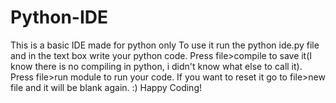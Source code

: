 # Python-IDE
This is a basic IDE made for python only
To use it run the python ide.py file and in the text box write your python code. Press file>compile to save it(I know there is no compiling in python, i didn't know what else to call it). Press file>run module to run your code.
If you want to reset it go to file>new file and it will be blank again.
:) Happy Coding!
